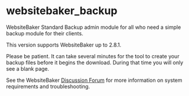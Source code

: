 # websitebaker_backup

WebsiteBaker Standard Backup admin module for all who need a simple backup module for their clients.

This version supports WebsiteBaker up to 2.8.1.

Please be patient. It can take several minutes for the tool to create your backup files before it begins the download. During that time you will only see a blank page. 

See the WebsiteBaker [Discussion Forum](http://www.websitebaker2.org/forum/index.php/topic,18902.msg128528.html#msg128528) for more information on system requirements and troubleshooting.


